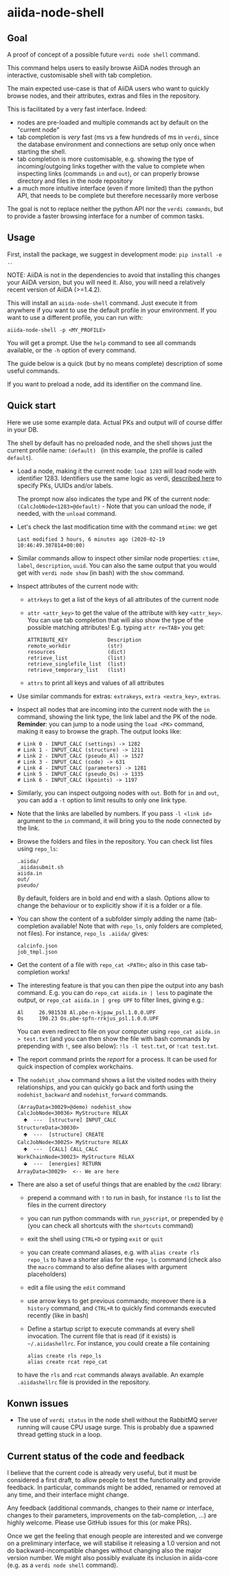 # aiida-node-shell

## Goal

A proof of concept of a possible future `verdi node shell` command.

This command helps users to easily browse AiiDA nodes
through an interactive, customisable shell with tab completion.

The main expected use-case is that of AiiDA users who want to quickly browse nodes,
and their attributes, extras and files in the repository.

This is facilitated by a very fast interface. Indeed:

- nodes are pre-loaded and multiple commands act by default on the "current node"
- tab completion is *very* fast (ms vs a few hundreds of ms in `verdi`, since the database environment
  and connections are setup only once when starting the shell.
- tab completion is more customisable, e.g. showing the type of incoming/outgoing links together with the
  value to complete when inspecting links (commands `in` and `out`), or can properly browse directory and files
  in the node repository
- a much more intuitive interface (even if more limited) than the python API, that needs to be
  complete but therefore necessarily more verbose

The goal is not to replace neither the python API nor the `verdi commands`, but to provide a faster browsing 
interface for a number of common tasks.

## Usage
First, install the package, we suggest in development mode: `pip install -e .`.

NOTE: AiiDA is not in the dependencies to avoid that installing this changes your AiiDA version, but you will need it. Also, you will need a relatively recent version of AiiDA (>=1.4.2).

This will install an `aiida-node-shell` command.
Just execute it from anywhere if you want to use the default profile in your environment.
If you want to use a different profile, you can run with:
  ```
  aiida-node-shell -p <MY_PROFILE>
  ```

You will get a prompt. Use the `help` command to see all commands available, or the `-h` option of every command.

The guide below is a quick (but by no means complete) description of some useful commands.

If you want to preload a node, add its identifier on the command line.

## Quick start
Here we use some example data. Actual PKs and output will of course
differ in your DB.

The shell by default has no preloaded node, and the shell shows just the current profile name: `(default) `
(in this example, the profile is called `default`).

- Load a node, making it the current node: `load 1283` will load node with identifier 1283. 
  Identifiers use the same logic as verdi,
  [described here](https://aiida.readthedocs.io/projects/aiida-core/en/v1.0.1/verdi/verdi_user_guide.html#cli-identifiers)
  to specify PKs, UUIDs and/or labels.

  The prompt now also indicates the type and PK of the current node: `(CalcJobNode<1283>@default)` - Note that you can unload the node, if needed, with the `unload` command.

- Let's check the last modification time with the command `mtime`: we get

    ```text
    Last modified 3 hours, 6 minutes ago (2020-02-19 10:46:49.307814+00:00)
    ```

- Similar commands allow to inspect other similar node properties: `ctime`, `label`, `description`, `uuid`. You can also the same output that you would get with `verdi node show` (in bash) with the `show` command.

- Inspect attributes of the current node with:
  
  - `attrkeys` to get a list of the keys of all attributes of the current node
  - `attr <attr_key>` to get the value of the attribute with key `<attr_key>`. You can use tab completion that will also show the type of the possible matching attributes! E.g. typing `attr re<TAB>` you get:
    ```text
    ATTRIBUTE_KEY             Description
    remote_workdir            (str)                                                                               
    resources                 (dict)                                                                              
    retrieve_list             (list)                                                                              
    retrieve_singlefile_list  (list)                                                                              
    retrieve_temporary_list   (list)  
    ```

  - `attrs` to print all keys and values of all attributes

- Use similar commands for extras: `extrakeys`, `extra <extra_key>`, `extras`.

- Inspect all nodes that are incoming into the current node with the `in` command, showing the link type, the link label and the PK of the node. **Reminder**: you can jump to a node using the `load <PK>` command, making it easy to browse the graph. The output looks like:
    ```
    # Link 0 - INPUT_CALC (settings) -> 1282
    # Link 1 - INPUT_CALC (structure) -> 1211
    # Link 2 - INPUT_CALC (pseudo_Al) -> 1527
    # Link 3 - INPUT_CALC (code) -> 631
    # Link 4 - INPUT_CALC (parameters) -> 1281
    # Link 5 - INPUT_CALC (pseudo_Os) -> 1335
    # Link 6 - INPUT_CALC (kpoints) -> 1197
    ```

- Similarly, you can inspect outgoing nodes with `out`. Both for `in` and `out`, you can add a `-t` option to limit results to only one link type.
- Note that the links are labelled by numbers. If you pass `-l <link id>` argument to the `in` command, it will bring you to the node connected by the link.
- Browse the folders and files in the repository. You can check list files using `repo_ls`: 

    ```
    .aiida/
    _aiidasubmit.sh
    aiida.in
    out/
    pseudo/
    ```

  By default, folders are in bold and end with a slash. Options allow to change the behaviour or to explicitly show if it is a folder or a file.

- You can show the content of a subfolder simply adding the name (tab-completion available! Note that with `repo_ls`, only folders are completed, not files). For instance, `repo_ls .aiida/` gives:

    ```
    calcinfo.json
    job_tmpl.json
    ```

- Get the content of a file with `repo_cat <PATH>`; also in this case tab-completion works!

- The interesting feature is that you can then pipe the output into any bash command. E.g. you can do `repo_cat aiida.in | less` to paginate the output, or `repo_cat aiida.in | grep UPF` to filter lines, giving e.g.:
    ```
    Al     26.981538 Al.pbe-n-kjpaw_psl.1.0.0.UPF
    Os     190.23 Os.pbe-spfn-rrkjus_psl.1.0.0.UPF
    ```   
  You can even redirect to file on your computer using `repo_cat aiida.in > test.txt` (and you can then show the file with bash commands by prepending with `!`, see also below): `!ls -l test.txt`, or `!cat test.txt`.

- The report command prints the *report* for a process. It can be used for quick inspection of complex workchains.
- The `nodehist_show` command shows a list the visited nodes with theiry relationships,
  and you can quickly go back and forth using the `nodehist_backward` and `nodehist_forward` commands.

  ```text
  (ArrayData<30029>@demo) nodehist_show
  CalcJobNode<30036> MyStructure RELAX 
    🢁  ---  [structure] INPUT_CALC
  StructureData<30030>  
    🢁  ---  [structure] CREATE
  CalcJobNode<30025> MyStructure RELAX 
    🢁  ---  [CALL] CALL_CALC
  WorkChainNode<30023> MyStructure RELAX 
    🢃  ---  [energies] RETURN
  ArrayData<30029>  <-- We are here
  ```

- There are also a set of useful things that are enabled by the `cmd2` library:
  - prepend a command with `!` to run in bash, for instance `!ls` to list the files in the current directory
  - you can run python commands with `run_pyscript`, or prepended by `@` (you can check all shortcuts with the `shortcuts` command)
  - exit the shell using `CTRL+D` or typing `exit` or `quit`
  - you can create command aliases, e.g. with `alias create rls repo_ls` to have a shorter alias for the `repo_ls` command (check also the `macro` command to also define aliases with argument placeholders)
  - edit a file using the `edit` command
  - use arrow keys to get previous commands; moreover there is a `history` command, and `CTRL+R` to quickly find commands executed recently (like in bash)
  - Define a startup script to execute commands at every shell invocation. The current file that is read (if it exists) is `~/.aiidashellrc`. For instance, you could create a file containing
    
    ```
    alias create rls repo_ls
    alias create rcat repo_cat
    ```

  to have the `rls` and `rcat` commands always available.
  An example `.aiidashellrc` file is provided in the repository.

## Konwn issues

- The use of `verdi status` in the node shell without the RabbitMQ server running will cause CPU usage surge. This is probably due a spawned thread getting stuck in a loop.

## Current status of the code and feedback
I believe that the current code is already very useful, but it must be considered a first draft, to allow people to test
the functionality and provide feedback.
In particular, commands might be added, renamed or removed at any time, and their interface might change.

Any feedback (additional commands, changes to their name or interface, changes to their parameters, 
improvements on the tab-completion, ...) are highly welcome. Please use GitHub issues for this (or make PRs).

Once we get the feeling that enough people are interested and we converge on a preliminary interface,
we will stabilise it releasing a 1.0 version and not do backward-incompatible changes without changing also
the major version number. We might also possibly evaluate its inclusion in aiida-core 
(e.g. as a `verdi node shell` command).
